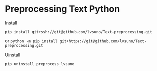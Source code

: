# Preprocessing Text Python

Install

`pip install git+ssh://git@github.com/lvsuno/Text-preprocessing.git`

or 
 `python -m pip install git+https://git@github.com/lvsuno/Text-preprocessing.git`

Uinstall

`pip uninstall preprocess_lvsuno`
